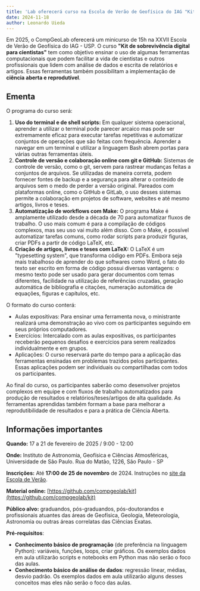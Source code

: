 ```yaml
---
title: 'Lab oferecerá curso na Escola de Verão de Geofísica do IAG "Kit de sobrevivência digital para cientistas"'
date: 2024-11-18
author: Leonardo Uieda
---
```


Em 2025, o CompGeoLab oferecerá um minicurso de 15h na XXVII Escola de Verão de
Geofísica do IAG - USP.
O curso **"Kit de sobrevivência digital para cientistas"** tem como objetivo
ensinar o uso de algumas ferramentas computacionais que podem facilitar a vida
de cientistas e outros profissionais que lidem com análise de dados e escrita
de relatórios e artigos. Essas ferramentas também possibilitam a implementação
de **ciência aberta e reprodutível**.

## Ementa

O programa do curso será:

1. **Uso do terminal e de shell scripts:** Em qualquer sistema operacional,
   aprender a utilizar o terminal pode parecer arcaico mas pode ser
   extremamente eficaz para executar tarefas repetitivas e automatizar
   conjuntos de operações que são feitas com frequência. Aprender a navegar em
   um terminal e utilizar a linguagem Bash abrem portas para várias outras
   ferramentas úteis.
2. **Controle de versão e colaboração online com git e GitHub:** Sistemas de
   controle de versão, como o git, servem para rastrear mudanças feitas
   a conjuntos de arquivos. Se utilizadas de maneira correta, podem fornecer
   fontes de backup e a segurança para alterar o conteúdo de arquivos sem
   o medo de perder a versão original. Pareados com plataformas online, como
   o GitHub e GitLab, o uso desses sistemas permite a colaboração em projetos
   de software, websites e até mesmo artigos, livros e teses.
3. **Automatização de workflows com Make:** O programa Make é amplamente
   utilizado desde a década de 70 para automatizar fluxos de trabalho. O uso
   mais comum é para a compilação de códigos complexos, mas seu uso vai muito
   além disso. Com o Make, é possível automatizar tarefas comuns, como rodar
   scripts para produzir figuras, criar PDFs a partir de código LaTeX, etc.
4. **Criação de artigos, livros e teses com LaTeX:** O LaTeX é um "typesetting
   system", que transforma código em PDFs. Embora seja mais trabalhoso de
   aprender do que softwares como Word, o fato do texto ser escrito em forma de
   código possui diversas vantagens: o mesmo texto pode ser usado para gerar
   documentos com temas diferentes, facilidade na utilização de referências
   cruzadas, geração automática de bibliografia e citações, numeração
   automática de equações, figuras e capítulos, etc.

O formato do curso conterá:

* Aulas expositivas: Para ensinar uma ferramenta nova, o ministrante realizará
  uma demonstração ao vivo com os participantes seguindo em seus próprios
  computadores.
* Exercícios: Intercalado com as aulas expositivas, os participantes receberão
  pequenos desafios e exercícios para serem realizados individualmente e em
  grupos.
* Aplicações: O curso reservará parte do tempo para a aplicação das ferramentas
  ensinadas em problemas trazidos pelos participantes. Essas aplicações podem
  ser individuais ou compartilhadas com todos os participantes.

Ao final do curso, os participantes saberão como desenvolver projetos complexos
em equipe e com fluxos de trabalho automatizados para produção de resultados
e relatórios/teses/artigos de alta qualidade. As ferramentas aprendidas também
formam a base para melhorar a reprodutibilidade de resultados e para a prática
de Ciência Aberta.

## Informações importantes

**Quando:** 17 a 21 de fevereiro de 2025 / 9:00 - 12:00

**Onde:**  Instituto de Astronomia, Geofísica e Ciências Atmosféricas,
Universidade de São Paulo. Rua do Matão, 1226, São Paulo - SP

**Inscrições:** Até **17:00 de 25 de novembro** de 2024. Instruções no [site da
Escola de Verão](https://www.iag.usp.br/eventos/curso-extensao-escola-verao-2025).

**Material online:** [https://github.com/compgeolab/kit](https://github.com/compgeolab/kit)

**Público alvo:** graduandos, pós-graduandos, pós-doutorandos e profissionais
atuantes das áreas de Geofísica, Geologia, Meteorologia, Astronomia ou outras
áreas correlatas das Ciências Exatas.

**Pré-requisitos**:

* **Conhecimento básico de programação** (de preferência na linguagem Python):
  variáveis, funções, loops, criar gráficos. Os exemplos dados em aula
  utilizarão scripts e notebooks em Python mas não serão o foco das aulas.
* **Conhecimento básico de análise de dados**: regressão linear, médias, desvio
  padrão. Os exemplos dados em aula utilizarão alguns desses conceitos mas eles
  não serão o foco das aulas.
